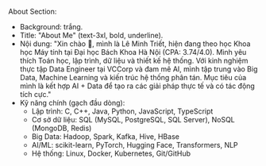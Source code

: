 About Section:
- Background: trắng.
- Title: "About Me" (text-3xl, bold, underline).
- Nội dung: 
  "Xin chào 👋, mình là Lê Minh Triết, hiện đang theo học Khoa học Máy tính tại Đại học Bách Khoa Hà Nội (CPA: 3.74/4.0). 
   Mình yêu thích Toán học, lập trình, dữ liệu và thiết kế hệ thống. 
   Với kinh nghiệm thực tập Data Engineer tại VCCorp và đam mê AI, mình tập trung vào Big Data, Machine Learning và kiến trúc hệ thống phân tán.
   Mục tiêu của mình là kết hợp AI + Data để tạo ra các giải pháp thực tế và có tác động tích cực."
- Kỹ năng chính (gạch đầu dòng):
  - Lập trình: C, C++, Java, Python, JavaScript, TypeScript
  - Cơ sở dữ liệu: SQL (MySQL, PostgreSQL, SQL Server), NoSQL (MongoDB, Redis)
  - Big Data: Hadoop, Spark, Kafka, Hive, HBase
  - AI/ML: scikit-learn, PyTorch, Hugging Face, Transformers, NLP
  - Hệ thống: Linux, Docker, Kubernetes, Git/GitHub
